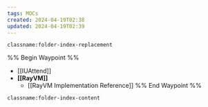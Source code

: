 ```yaml
---
tags: MOCs
created: 2024-04-19T02:38
updated: 2024-04-19T02:39
---
```

`classname:folder-index-replacement`

%% Begin Waypoint %%
- [[IUAttend]]
- **[[RayVM]]**
	- [[RayVM Implementation Reference]]
%% End Waypoint %%


`classname:folder-index-content`
```folder-index-content
```